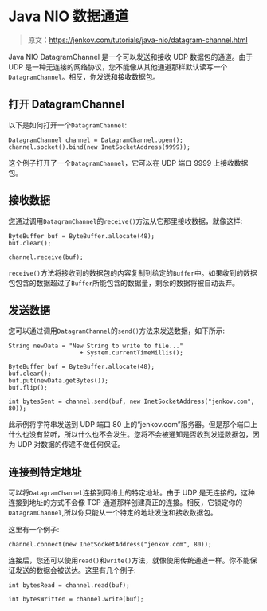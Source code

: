 # Java NIO 数据通道

> 原文：<https://jenkov.com/tutorials/java-nio/datagram-channel.html>

Java NIO DatagramChannel 是一个可以发送和接收 UDP 数据包的通道。由于 UDP 是一种无连接的网络协议，您不能像从其他通道那样默认读写一个`DatagramChannel`。相反，你发送和接收数据包。

## 打开 DatagramChannel

以下是如何打开一个`DatagramChannel`:

```
DatagramChannel channel = DatagramChannel.open();
channel.socket().bind(new InetSocketAddress(9999));

```

这个例子打开了一个`DatagramChannel`，它可以在 UDP 端口 9999 上接收数据包。

## 接收数据

您通过调用`DatagramChannel`的`receive()`方法从它那里接收数据，就像这样:

```
ByteBuffer buf = ByteBuffer.allocate(48);
buf.clear();

channel.receive(buf);

```

`receive()`方法将接收到的数据包的内容复制到给定的`Buffer`中。如果收到的数据包包含的数据超过了`Buffer`所能包含的数据量，剩余的数据将被自动丢弃。

## 发送数据

您可以通过调用`DatagramChannel`的`send()`方法来发送数据，如下所示:

```
String newData = "New String to write to file..."
                    + System.currentTimeMillis();

ByteBuffer buf = ByteBuffer.allocate(48);
buf.clear();
buf.put(newData.getBytes());
buf.flip();

int bytesSent = channel.send(buf, new InetSocketAddress("jenkov.com", 80));

```

此示例将字符串发送到 UDP 端口 80 上的“jenkov.com”服务器。但是那个端口上什么也没有监听，所以什么也不会发生。您将不会被通知是否收到发送数据包，因为 UDP 对数据的传递不做任何保证。

## 连接到特定地址

可以将`DatagramChannel`连接到网络上的特定地址。由于 UDP 是无连接的，这种连接到地址的方式不会像 TCP 通道那样创建真正的连接。相反，它锁定你的`DatagramChannel`,所以你只能从一个特定的地址发送和接收数据包。

这里有一个例子:

```
channel.connect(new InetSocketAddress("jenkov.com", 80));    

```

连接后，您还可以使用`read()`和`write()`方法，就像使用传统通道一样。你不能保证发送的数据会被送达。这里有几个例子:

```
int bytesRead = channel.read(buf);    

```

```
int bytesWritten = channel.write(buf);

```